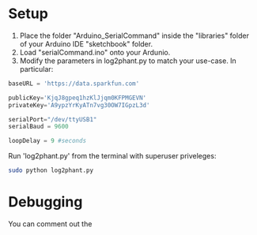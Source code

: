# Setup

1. Place the folder "Arduino_SerialCommand" inside the "libraries" folder of your Arduino IDE "sketchbook" folder.
2. Load "serialCommand.ino" onto your Ardunio.
3. Modify the parameters in log2phant.py to match your use-case.  In particular:

```python
baseURL = 'https://data.sparkfun.com'

publicKey='KjqJ8gpeq1hzKlJjqm0KFPMGEVN'
privateKey='A9ypzYrKyATn7vg30OW7IGpzL3d'

serialPort="/dev/ttyUSB1"
serialBaud = 9600

loopDelay = 9 #seconds
```

Run 'log2phant.py' from the terminal with superuser priveleges:

```bash
sudo python log2phant.py
```

# Debugging

You can comment out the 
